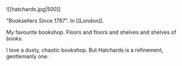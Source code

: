 ![[hatchards.jpg|500]]

"Booksellers Since 1797". In [[London]]. 

My favourite bookshop. Floors and floors and shelves and shelves of books.

I love a dusty, chaotic bookshop. But Hatchards is a refinement, gentlemanly one.